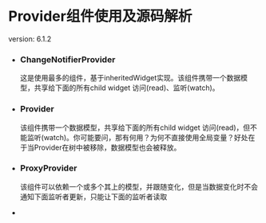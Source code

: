 # Provider组件使用及源码解析

version: 6.1.2

- ### ChangeNotifierProvider

  这是使用最多的组件，基于inheritedWidget实现。该组件携带一个数据模型，共享给下面的所有child widget 访问(read)、监听(watch)。

  

- ### Provider

  该组件携带一个数据模型，共享给下面的所有child widget 访问(read)，但不能监听(watch)。你可能要问，那有何用？为何不直接使用全局变量？好处在于当Provider在树中被移除，数据模型也会被释放。

- ### ProxyProvider

  该组件可以依赖一个或多个其上的模型，并跟随变化，但是当数据变化时不会通知下面监听者更新，只能让下面的监听者读取

- 

### 